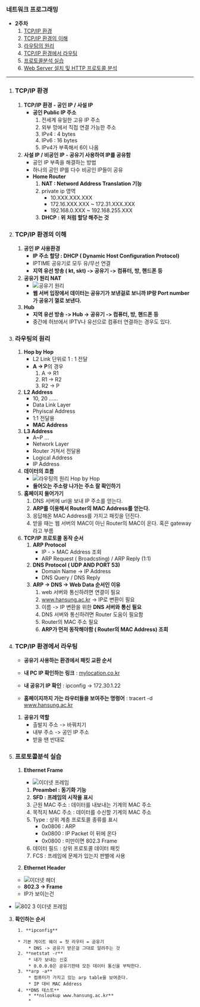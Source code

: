 ### 네트워크 프로그래밍

* **2주차**
	1. [TCP/IP 환경](#TCP/IP-환경)
	2. [TCP/IP 환경의 이해](#TCP/IP-환경의-이해)
	3. [라우팅의 원리](#라우팅의-원리)
	4. [TCP/IP 환경에서 라우팅](#TCP/IP-환경에서-라우팅)
	5. [프로토콜분석 실습](#프로토콜분석-실습)
	6. [Web Server 설치 및 HTTP 프로토콜 분석](#Web-Server-설치-및-HTTP-프로토콜-분석)

---

1. ### TCP/IP 환경

	1. **TCP/IP 환경 - 공인 IP / 사설 IP**
		* **공인 Public IP 주소**
			1. 전세계 유일한 고유 IP 주소
			2. 외부 망에서 직접 연결 가능한 주소
			3. IPv4 : 4 bytes
			4. IPv6 : 16 bytes
			5. IPv4가 부족해서 6이 나옴
	2. **사설 IP / 비공인 IP - 공유기 사용하여 IP를 공유함**
		* 공인 IP 부족을 해결하는 방법
		* 하나의 공인 IP를 다수 비공인 IP들이 공유
		* **Home Router**
			1. **NAT : Netword Address Translation 기능**
			2. private ip 영역
				* 10.XXX.XXX.XXX
				* 172.16.XXX.XXX ~ 172.31.XXX.XXX
				* 192.168.0.XXX ~ 192.168.255.XXX
			3. **DHCP : 위 처럼 할당 해주는 것**

2. ### TCP/IP 환경의 이해

	1. **공인 IP 사용환경**
		* **IP 주소 할당 : DHCP ( Dynamic Host Configuration Protocol)**
		* IPTIME 공유기로 모두 유/무선 연결
		* **지역 유선 방송 ( kt, skt) -> 공유기 -> 컴퓨터, 방, 핸드폰 등**
	2. **공유기 원리 NAT**
		* ![공유기 원리](https://user-images.githubusercontent.com/52272332/92753620-03700000-f3c5-11ea-9de9-07aa681de975.JPG)
		* **웹 서버 입장에서 데이터는 공유기가 보낸걸로 보니까 IP랑 Port number가 공유기 껄로 보낸다.**
	3. **Hub**
		* **지역 유선 방송 -> Hub -> 공유기 -> 컴퓨터, 방, 핸드폰 등**
		* 중간에 허브에서 IPTV나 유선으로 컴퓨터 연결하는 경우도 있다.

3. ### 라우팅의 원리

	1. **Hop by Hop**
		* L2 Link 단위로 1 : 1 전달
		* **A -> P**의 경우
			1. A -> R1
			2. R1 -> R2
			3. R2 -> P
	2. **L2 Address**
		* 10, 20 ......
		* Data Link Layer
		* Phyiscal Address
		* 1:1 전달용
		* **MAC Address**
	3. **L3 Address**
		* A~P ...
		* Network Layer
		* Router 거쳐서 전달용
		* Logical Address
		* IP Address
	4. **데이터의 흐름**
		* ![라우팅의 원리 Hop by Hop](https://user-images.githubusercontent.com/52272332/92751921-682a5b00-f3c3-11ea-996a-5b7a68e3c6f7.JPG)
		* **들어오는 주소랑 나가는 주소 잘 확인하기**
	5. **홈페이지 들어가기**
		1. DNS 서버에 url을 보내 IP 주소를 얻는다.
		2. **ARP를 이용해서 Router의 MAC Address를 얻는다.**
		3. 응답해온 MAC Address를 가지고 패킷을 던진다.
		4. 받을 때는 웹 서버의 MAC이 아닌 Router의 MAC이 온다. 혹은 gateway 라고 부름
	6. **TCP/IP 프로토콜 동작 순서**
		1. **ARP Protocol**
			* IP - > MAC Address 조회
			* ARP Request ( Broadcsting) / ARP Reply (1:1)
		2. **DNS Protocol ( UDP AND PORT 53)**
			* Domain Name -> IP Address
			* DNS Query / DNS Reply
		3. **ARP -> DNS -> Web Data 순서인 이유**
			1. web 서버와 통신하려면 연결이 필요
			2. www.hansung.ac.kr -> IP로 변환이 필요
			3. 이름 -> IP 변환을 위한 **DNS 서버와 통신 필요**
			4. DNS 서버와 통신하려면 Router 도움이 필요함
			5. Router의 MAC 주소 필요
			6. **ARP가 먼저 동작해야함 ( Router의 MAC Address) 조회**

4. ### TCP/IP 환경에서 라우팅

	* **공유기 사용하는 환경에서 패킷 교환 순서**

	* **내 PC IP 확인하는 링크** : [mylocation.co.kr](#mylocation.co.kr)
	*  **내 공유기 IP  확인** : ipconfig -> 172.30.1.22
	* **홈페이지까지 가는 라우터들을 보여주는 명령어** : tracert -d www.hansung.ac.kr

	1. **공유기 역할**
		* 출발지 주소 -> 바꿔치기
		* 내부 주소 -> 공인 IP 주소
		* 받을 땐 반대로 

5. ### 프로토콜분석 실습

	1. **Ethernet Frame**

		* ![이더넷 프레임](https://user-images.githubusercontent.com/52272332/92751925-68c2f180-f3c3-11ea-9239-7c83ee9e6648.JPG)

		1. **Preambel : 동기화 기능**
		2. **SFD : 프레임의 시작을 표시**
		3. 근원 MAC 주소 : 데이터를 내보내는 기계의 MAC 주소
		4. 목적지 MAC 주소 : 데이터를 수신할 기계의 MAC 주소
		5. Type : 상위 계층 프로토콜 종류를 표시
			* 0x0806 : ARP
			* 0x0800 : IP Packet 이 뒤에 온다
			* 0x0800 : 미만이면 802.3 Frame
		6. 데이터 필드 : 상위 프로토콜 데이터 패킷
		7. FCS : 프레임에 문제가 있는지 판별에 사용 

	2. **Ethernet Header**

	  * ![이더넷 헤더](https://user-images.githubusercontent.com/52272332/92751928-68c2f180-f3c3-11ea-9152-686691ac9703.JPG)
	  * **802.3 -> Frame**
	  * IP가 보이는건 
  * ![802 3 이더넷 프레임](https://user-images.githubusercontent.com/52272332/92751915-66f92e00-f3c3-11ea-9989-91fc21c92296.JPG)
	
3. **확인하는 순서**
	
		1. **ipconfig**
			
		* 기본 게이트 웨이 = 첫 라우터 = 공유기
			* DNS -> 공유기 받은걸 그대로 알려주는 것
		2. **netstat -r**
			* 내가 보내는 신호
			* 0.0.0.0은 공유기한테 모든 데이터 통신을 부탁한다.
		3. **arp -a**
			* 컴퓨터가 가지고 있는 arp table을 보여준다.
			* IP 대비 MAC Address
		4. **DNS 테스트**
			* **nslookup www.hansung.ac.kr**
			* 

